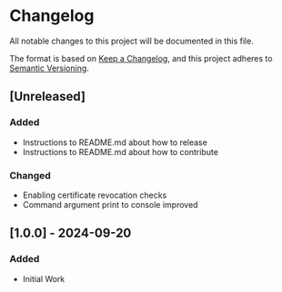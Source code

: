 # Changelog

All notable changes to this project will be documented in this file.

The format is based on [Keep a Changelog](https://keepachangelog.com/en/1.0.0/),
and this project adheres to [Semantic Versioning](https://semver.org/spec/v2.0.0.html).

## [Unreleased]

### Added

- Instructions to README.md about how to release
- Instructions to README.md about how to contribute

### Changed

- Enabling certificate revocation checks
- Command argument print to console improved 


## [1.0.0] - 2024-09-20

### Added 

- Initial Work
